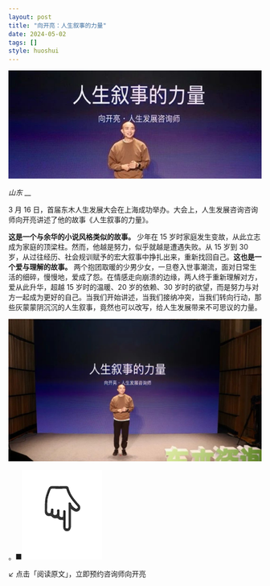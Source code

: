 ```yaml
---
layout: post
title: "向开亮：人生叙事的力量"
date: 2024-05-02
tags: []
style: huoshui
---
```


![](/assets/post_images/2024-05-02-17319184057250.09204686587013855.jpeg)

_山东_ __

3 月 16 日，首届东木人生发展大会在上海成功举办。大会上，人生发展咨询咨询师向开亮讲述了他的故事《人生叙事的力量》。

**这是一个与余华的小说风格类似的故事。** 少年在 15 岁时家庭发生变故，从此立志成为家庭的顶梁柱。然而，他越是努力，似乎就越是遭遇失败。从 15 岁到
30 岁，从过往经历、社会规训赋予的宏大叙事中挣扎出来，重新找回自己。**这也是一个爱与理解的故事。**
两个抱团取暖的少男少女，一旦卷入世事潮流，面对日常生活的细碎，慢慢地，爱成了怨。在情感走向崩溃的边缘，两人终于重新理解对方，爱从此升华，超越 15
岁时的温暖、20 岁的依赖、30
岁时的欲望，而是努力与对方一起成为更好的自己。当我们开始讲述，当我们接纳冲突，当我们转向行动，那些灰蒙蒙阴沉沉的人生叙事，竟然也可以改写，给人生发展带来不可思议的力量。

![](/assets/post_images/2024-05-02-17319184057610.4007857360045597.jpeg)

。■![](/assets/post_images/2024-05-02-17319184054940.12259493954670475.gif)

↙ 点击「阅读原文」，立即预约咨询师向开亮